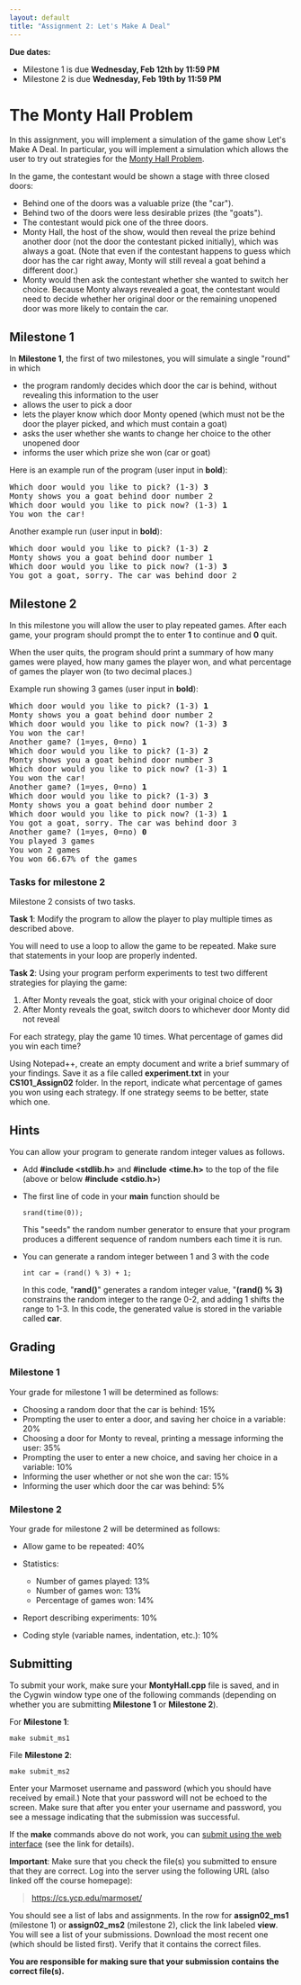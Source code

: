 ```yaml
---
layout: default
title: "Assignment 2: Let's Make A Deal"
---
```


**Due dates:**

-   Milestone 1 is due **Wednesday, Feb 12th by 11:59 PM**
-   Milestone 2 is due **Wednesday, Feb 19th by 11:59 PM**

The Monty Hall Problem
======================

In this assignment, you will implement a simulation of the game show Let's Make A Deal. In particular, you will implement a simulation which allows the user to try out strategies for the [Monty Hall Problem](http://www.letsmakeadeal.com/problem.htm).

In the game, the contestant would be shown a stage with three closed doors:

-   Behind one of the doors was a valuable prize (the "car").
-   Behind two of the doors were less desirable prizes (the "goats").
-   The contestant would pick one of the three doors.
-   Monty Hall, the host of the show, would then reveal the prize behind another door (not the door the contestant picked initially), which was always a goat. (Note that even if the contestant happens to guess which door has the car right away, Monty will still reveal a goat behind a different door.)
-   Monty would then ask the contestant whether she wanted to switch her choice. Because Monty always revealed a goat, the contestant would need to decide whether her original door or the remaining unopened door was more likely to contain the car.

Milestone 1
-----------

In **Milestone 1**, the first of two milestones, you will simulate a single "round" in which

-   the program randomly decides which door the car is behind, without revealing this information to the user
-   allows the user to pick a door
-   lets the player know which door Monty opened (which must not be the door the player picked, and which must contain a goat)
-   asks the user whether she wants to change her choice to the other unopened door
-   informs the user which prize she won (car or goat)

Here is an example run of the program (user input in **bold**):

<pre>
Which door would you like to pick? (1-3) <b>3</b>
Monty shows you a goat behind door number 2
Which door would you like to pick now? (1-3) <b>1</b>
You won the car!
</pre>

Another example run (user input in **bold**):

<pre>
Which door would you like to pick? (1-3) <b>2</b>
Monty shows you a goat behind door number 1
Which door would you like to pick now? (1-3) <b>3</b>
You got a goat, sorry. The car was behind door 2
</pre>

Milestone 2
-----------

In this milestone you will allow the user to play repeated games. After each game, your program should prompt the to enter **1** to continue and **0** quit.

When the user quits, the program should print a summary of how many games were played, how many games the player won, and what percentage of games the player won (to two decimal places.)

Example run showing 3 games (user input in **bold**):

<pre>
Which door would you like to pick? (1-3) <b>1</b>
Monty shows you a goat behind door number 2
Which door would you like to pick now? (1-3) <b>3</b>
You won the car!
Another game? (1=yes, 0=no) <b>1</b>
Which door would you like to pick? (1-3) <b>2</b>
Monty shows you a goat behind door number 3
Which door would you like to pick now? (1-3) <b>1</b>
You won the car!
Another game? (1=yes, 0=no) <b>1</b>
Which door would you like to pick? (1-3) <b>3</b>
Monty shows you a goat behind door number 2
Which door would you like to pick now? (1-3) <b>1</b>
You got a goat, sorry. The car was behind door 3
Another game? (1=yes, 0=no) <b>0</b>
You played 3 games
You won 2 games
You won 66.67% of the games
</pre>

### Tasks for milestone 2

Milestone 2 consists of two tasks.

**Task 1**: Modify the program to allow the player to play multiple times as described above.

You will need to use a loop to allow the game to be repeated. Make sure that statements in your loop are properly indented.

**Task 2**: Using your program perform experiments to test two different strategies for playing the game:

1.  After Monty reveals the goat, stick with your original choice of door
2.  After Monty reveals the goat, switch doors to whichever door Monty did not reveal

For each strategy, play the game 10 times. What percentage of games did you win each time?

Using Notepad++, create an empty document and write a brief summary of your findings. Save it as a file called **experiment.txt** in your **CS101\_Assign02** folder. In the report, indicate what percentage of games you won using each strategy. If one strategy seems to be better, state which one.

Hints
-----

You can allow your program to generate random integer values as follows.

-   Add **\#include &lt;stdlib.h&gt;** and **\#include &lt;time.h&gt;** to the top of the file (above or below **\#include &lt;stdio.h&gt;**)
-   The first line of code in your **main** function should be

        srand(time(0));

    This "seeds" the random number generator to ensure that your program produces a different sequence of random numbers each time it is run.
-   You can generate a random integer between 1 and 3 with the code

        int car = (rand() % 3) + 1;

    In this code, "**rand()**" generates a random integer value, "**(rand() % 3)** constrains the random integer to the range 0-2, and adding 1 shifts the range to 1-3. In this code, the generated value is stored in the variable called **car**.

Grading
-------

### Milestone 1

Your grade for milestone 1 will be determined as follows:

-   Choosing a random door that the car is behind: 15%
-   Prompting the user to enter a door, and saving her choice in a variable: 20%
-   Choosing a door for Monty to reveal, printing a message informing the user: 35%
-   Prompting the user to enter a new choice, and saving her choice in a variable: 10%
-   Informing the user whether or not she won the car: 15%
-   Informing the user which door the car was behind: 5%

### Milestone 2

Your grade for milestone 2 will be determined as follows:

-   Allow game to be repeated: 40%
-   Statistics:

    -   Number of games played: 13%
    -   Number of games won: 13%
    -   Percentage of games won: 14%

-   Report describing experiments: 10%
-   Coding style (variable names, indentation, etc.): 10%

Submitting
----------

To submit your work, make sure your **MontyHall.cpp** file is saved, and in the Cygwin window type one of the following commands (depending on whether you are submitting **Milestone 1** or **Milestone 2**).

For **Milestone 1**:

    make submit_ms1

File **Milestone 2**:

    make submit_ms2

Enter your Marmoset username and password (which you should have received by email.) Note that your password will not be echoed to the screen. Make sure that after you enter your username and password, you see a message indicating that the submission was successful.

If the **make** commands above do not work, you can [submit using the web interface](../submitting.html) (see the link for details).

**Important**: Make sure that you check the file(s) you submitted to ensure that they are correct. Log into the server using the following URL (also linked off the course homepage):

> <https://cs.ycp.edu/marmoset/>

You should see a list of labs and assignments. In the row for **assign02\_ms1** (milestone 1) or **assign02\_ms2** (milestone 2), click the link labeled **view**. You will see a list of your submissions. Download the most recent one (which should be listed first). Verify that it contains the correct files.

**You are responsible for making sure that your submission contains the correct file(s).**
